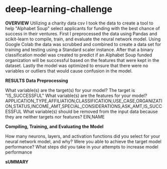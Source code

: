 # deep-learning-challenge
**OVERVIEW**
Utilizing a charity data csv I took the data to create a tool to help "Alphabet Soup" select applicants for funding with the best chance of success in their ventures. 
First I preprocessed the data using Pandas and scikit-learn to compile, train, and evaluate the neural network model. Using Google Colab the data was scrubbed and combined to create a data set for training and testing using a Standard scaler instance. 
After that a binary classification model was created to predict if an Alphabet Soup funded organization will be successful based on the features that were kept in the dataset. 
Lastly the model was optimized to ensure that there were no variables or outliers that would cause confusion in the model. 

**RESULTS**
**Data Preprocessing**

What variable(s) are the target(s) for your model? The target is "IS_SUCCESSFUL"
What variable(s) are the features for your model? APPLICATION_TYPE,AFFILIATION,CLASSIFICATION,USE_CASE,ORGANIZATION,STATUS,INCOME_AMT,SPECIAL_CONSIDERATIONS,ASK_AMT,IS_SUCCESSFUL
What variable(s) should be removed from the input data because they are neither targets nor features?  EIN,NAME

**Compiling, Training, and Evaluating the Model**

How many neurons, layers, and activation functions did you select for your neural network model, and why?
Were you able to achieve the target model performance?
What steps did you take in your attempts to increase model performance

**sUMMARY**

